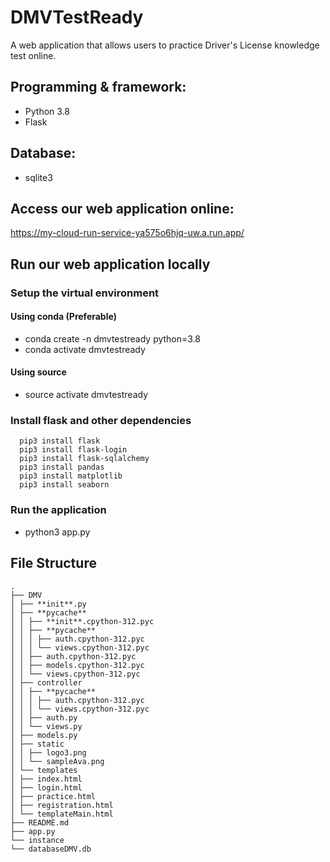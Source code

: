 # DMVTestReady

A web application that allows users to practice Driver's License knowledge test online.

## Programming & framework:

- Python 3.8
- Flask

## Database:

- sqlite3

## Access our web application online:

https://my-cloud-run-service-ya575o6hjq-uw.a.run.app/

## Run our web application locally

### Setup the virtual environment

#### Using conda (Preferable)

- conda create -n dmvtestready python=3.8
- conda activate dmvtestready

#### Using source

- source activate dmvtestready

### Install flask and other dependencies

```
  pip3 install flask
  pip3 install flask-login
  pip3 install flask-sqlalchemy
  pip3 install pandas
  pip3 install matplotlib
  pip3 install seaborn
```

### Run the application

- python3 app.py

## File Structure

```
.
├── DMV
│ ├── **init**.py
│ ├── **pycache**
│ │ ├── **init**.cpython-312.pyc
│ │ ├── **pycache**
│ │ │ ├── auth.cpython-312.pyc
│ │ │ └── views.cpython-312.pyc
│ │ ├── auth.cpython-312.pyc
│ │ ├── models.cpython-312.pyc
│ │ └── views.cpython-312.pyc
│ ├── controller
│ │ ├── **pycache**
│ │ │ ├── auth.cpython-312.pyc
│ │ │ └── views.cpython-312.pyc
│ │ ├── auth.py
│ │ └── views.py
│ ├── models.py
│ ├── static
│ │ ├── logo3.png
│ │ └── sampleAva.png
│ └── templates
│ ├── index.html
│ ├── login.html
│ ├── practice.html
│ ├── registration.html
│ └── templateMain.html
├── README.md
├── app.py
└── instance
└── databaseDMV.db
```
